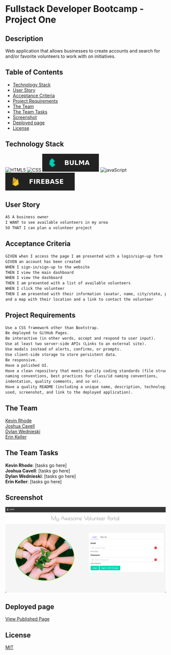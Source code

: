# Fullstack Developer Bootcamp - Project One

## Description

Web application that allows businesses to create accounts and search for and/or favorite volunteers to work with on initiatives.

## Table of Contents
  * [Technology Stack](#technology-stack)
  * [User Story](#user-story)
  * [Acceptance Criteria](#acceptance-criteria)
  * [Project Requirements](#project-requirements)
  * [The Team](#the-team)
  * [The Team Tasks](#the-team-tasks)
  * [Screenshot](#screenshot)
  * [Deployed page](#deployed-page)
  * [License](#license)

## Technology Stack

![HTML5](https://img.shields.io/badge/HTML-239120?style=for-the-badge&logo=html5&logoColor=white)
![CSS](https://img.shields.io/badge/CSS-239120?&style=for-the-badge&logo=css3&logoColor=white)
![bulma](./assets/images/bulma.svg)
![javaScript](https://img.shields.io/badge/JavaScript-F7DF1E?style=for-the-badge&logo=javascript&logoColor=black)
![fireBase](./assets/images/firebase.svg)

## User Story

```md
AS A business owner
I WANT to see available volunteers in my area
SO THAT I can plan a volunteer project
```

## Acceptance Criteria

```md
GIVEN when I access the page I am presented with a login/sign-up form
GIVEN an account has been created
WHEN I sign-in/sign-up to the website
THEN I view the main dashboard
WHEN I view the dashboard
THEN I am presented with a list of available volunteers
WHEN I click the volunteer
THEN I am presented with their information (avatar, name, city/state, phone/email)  
and a map with their location and a link to contact the volunteer
```

## Project Requirements

```md
Use a CSS framework other than Bootstrap.
Be deployed to GitHub Pages.
Be interactive (in other words, accept and respond to user input).
Use at least two server-side APIs (Links to an external site).
Use modals instead of alerts, confirms, or prompts.
Use client-side storage to store persistent data.
Be responsive.
Have a polished UI.
Have a clean repository that meets quality coding standards (file structure,  
naming conventions, best practices for class/id naming conventions,  
indentation, quality comments, and so on).
Have a quality README (including a unique name, description, technologies  
used, screenshot, and link to the deployed application).
```

## The Team
 
[Kevin Rhode](https://github.com/KevinRhode)  
[Joshua Cavell](https://github.com/xclusive36)  
[Dylan Wednieski](https://github.com/iam3dski)  
[Erin Keller](https://github.com/erin-m-keller)

## The Team Tasks

**Kevin Rhode**: [tasks go here]  
**Joshua Cavell**: [tasks go here]  
**Dylan Wednieski**: [tasks go here]  
**Erin Keller**: [tasks go here]

## Screenshot

![Screenshot](./assets/images/SS.png)

## Deployed page

[View Published Page](https://erin-m-keller.github.io/project-one/)

## License

[MIT](https://choosealicense.com/licenses/mit/)